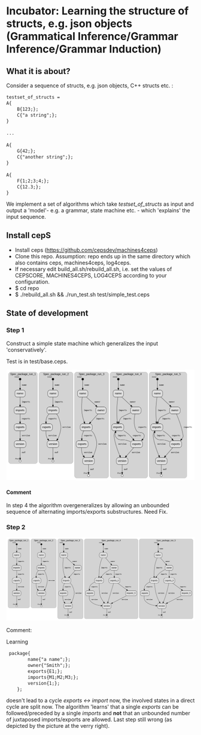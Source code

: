 # Incubator: Learning the structure of structs, e.g. json objects (Grammatical Inference/Grammar Inference/Grammar Induction)

## What it is about?

Consider a sequence of structs, e.g. json objects, C++ structs etc. :

```
testset_of_structs = 
A{
    B{123;};
    C{"a string";};
}

...

A{
    G{42;};
    C{"another string";};
}

A{
    F{1;2;3;4;};
    C{12.3;};
}
```

We implement a set of algorithms which take  *testset_of_structs* as input and output a 'model'- e.g. a grammar, state machine etc. - which 'explains' the input sequence.


## Install cepS

- Install ceps (https://github.com/cepsdev/machines4ceps)
- Clone this repo. Assumption: repo ends up in the same directory which also contains ceps, machines4ceps, log4ceps.
- If necessary edit build_all.sh/rebuild_all.sh, i.e. set the values of CEPSCORE, MACHINES4CEPS, LOG4CEPS according to your configuration.
- $ cd repo
- $ ./rebuild_all.sh && ./run_test.sh test/simple_test.ceps

## State of development

### Step 1

Construct a simple state machine which generalizes the input 'conservatively'. 

Test is in test/base.ceps.

![](img/status_implementation.png)

#### Comment

In step 4 the algorithm overgeneralizes by allowing an unbounded sequence of alternating imports/exports substructures. Need Fix.

### Step 2

![](img/status_implementation_step2.png)

Comment:

Learning 
```
 package{
        name{"a name";};
        owner{"Smith";};
        exports{E1;};
        imports{M1;M2;M3;};
        version{1;};
    };

```
doesn't lead to a cycle *exports <-> import* now, the involved states in a direct cycle are split now. The algorithm 'learns' that a single *exports* can be followed/preceded by a single *imports* and __not__ that an unbounded number of juxtaposed imports/exports are allowed. Last step still wrong (as depicted by 
the picture at the verry right).






